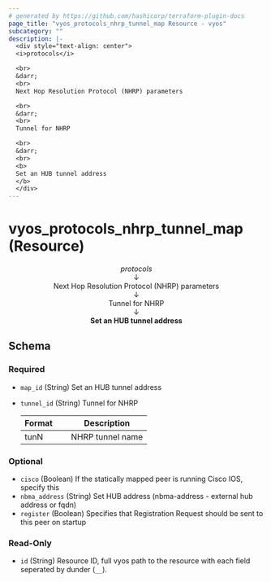 ```yaml
---
# generated by https://github.com/hashicorp/terraform-plugin-docs
page_title: "vyos_protocols_nhrp_tunnel_map Resource - vyos"
subcategory: ""
description: |-
  <div style="text-align: center">
  <i>protocols</i>

  <br>
  &darr;
  <br>
  Next Hop Resolution Protocol (NHRP) parameters

  <br>
  &darr;
  <br>
  Tunnel for NHRP

  <br>
  &darr;
  <br>
  <b>
  Set an HUB tunnel address
  </b>
  </div>
---
```


# vyos_protocols_nhrp_tunnel_map (Resource)

<div style="text-align: center">
<i>protocols</i>

<br>
&darr;
<br>
Next Hop Resolution Protocol (NHRP) parameters

<br>
&darr;
<br>
Tunnel for NHRP

<br>
&darr;
<br>
<b>
Set an HUB tunnel address
</b>
</div>



<!-- schema generated by tfplugindocs -->
## Schema

### Required

- `map_id` (String) Set an HUB tunnel address
- `tunnel_id` (String) Tunnel for NHRP

    |  Format &emsp; | Description  |
    |----------|---------------|
    |  tunN  &emsp; |  NHRP tunnel name  |

### Optional

- `cisco` (Boolean) If the statically mapped peer is running Cisco IOS, specify this
- `nbma_address` (String) Set HUB address (nbma-address - external hub address or fqdn)
- `register` (Boolean) Specifies that Registration Request should be sent to this peer on startup

### Read-Only

- `id` (String) Resource ID, full vyos path to the resource with each field seperated by dunder (`__`).
